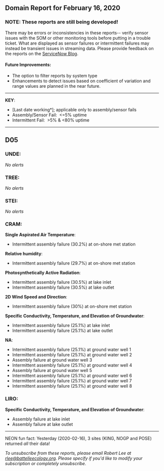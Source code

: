 ## Domain Report for February 16, 2020


### NOTE: These reports are still being developed!
There may be errors or inconsistencies in these reports-- verify sensor issues with the SOM or other monitoring tools before putting in a trouble ticket. What are displayed as sensor failures or intermittent failures may instead be transient issues in streaming data.
Please provide feedback on the reports on the [ServiceNow Blog](https://neon.service-now.com/community?id=community_blog&sys_id=9b4fbe8adbed734017ecf9041d9619be).

#### Future Improvements: 
 - The option to filter reports by system type 
 - Enhancements to detect issues based on coefficient of variation and range values are planned in the near future.

***

**KEY**:

 - [Last date working*]; applicable only to assembly/sensor fails
 - Assembly/Sensor Fail:&nbsp;&nbsp;<=5% uptime
 - Intermittent Fail:&nbsp;&nbsp;>5% & <80% uptime

***
## D05

### UNDE:

_No alerts_

### TREE:

_No alerts_

### STEI:

_No alerts_

### CRAM:

**Single Aspirated Air Temperature**:
 - Intermittent assembly failure (30.2%) at on-shore met station

**Relative humidity**:
 - Intermittent assembly failure (29.7%) at on-shore met station

**Photosynthetically Active Radiation**:
 - Intermittent assembly failure (30.5%) at lake inlet
 - Intermittent assembly failure (30.5%) at lake outlet

**2D Wind Speed and Direction**:
 - Intermittent assembly failure (30%) at on-shore met station

**Specific Conductivity, Temperature, and Elevation of Groundwater**:
 - Intermittent assembly failure (25.1%) at lake inlet
 - Intermittent assembly failure (25.1%) at lake outlet

**NA**:
 - Intermittent assembly failure (25.1%) at ground water well 1
 - Intermittent assembly failure (25.1%) at ground water well 2
 - Assembly failure at ground water well 3
 - Intermittent assembly failure (25.1%) at ground water well 4
 - Assembly failure at ground water well 5
 - Intermittent assembly failure (25.1%) at ground water well 6
 - Intermittent assembly failure (25.1%) at ground water well 7
 - Intermittent assembly failure (25.1%) at ground water well 8

### LIRO:

**Specific Conductivity, Temperature, and Elevation of Groundwater**:
 - Assembly failure at lake inlet
 - Assembly failure at lake outlet

***
NEON fun fact: Yesterday (2020-02-16), 3 sites (KING, NOGP and POSE) returned _all_ their data!

_To unsubscribe from these reports, please email Robert Lee at rlee@battelleecology.org. Please specify if you'd like to modify your subscription or completely unsubscribe._
